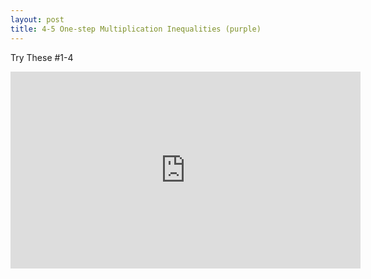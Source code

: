 ```yaml
---
layout: post
title: 4-5 One-step Multiplication Inequalities (purple)
---
```

Try These #1-4
<iframe width="560" height="315" src="https://www.youtube.com/embed/jXkR_q1ilcg" frameborder="0" allowfullscreen></iframe>
